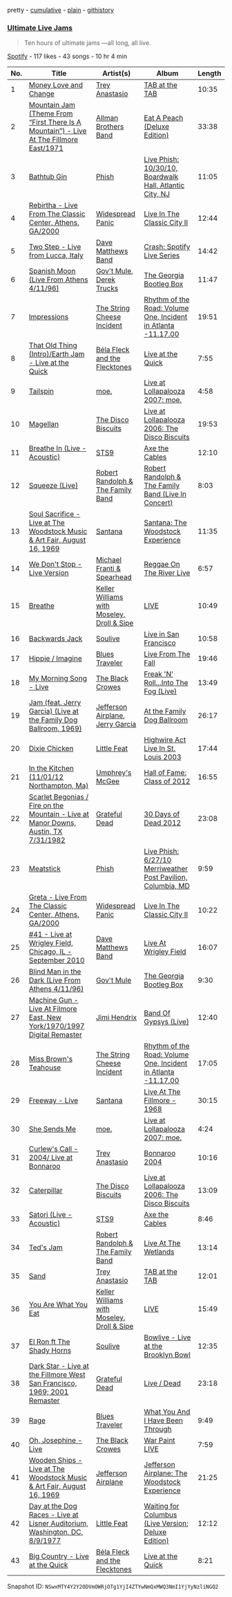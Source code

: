 pretty - [cumulative](/playlists/cumulative/5bjjHyKeiGnYdupfr3UUCW.md) - [plain](/playlists/plain/5bjjHyKeiGnYdupfr3UUCW) - [githistory](https://github.githistory.xyz/mackorone/spotify-playlist-archive/blob/main/playlists/plain/5bjjHyKeiGnYdupfr3UUCW)

### [Ultimate Live Jams](https://open.spotify.com/playlist/5bjjHyKeiGnYdupfr3UUCW)

> Ten hours of ultimate jams —all long, all live.

[Spotify](https://open.spotify.com/user/spotify) - 117 likes - 43 songs - 10 hr 4 min

| No. | Title | Artist(s) | Album | Length |
|---|---|---|---|---|
| 1 | [Money Love and Change](https://open.spotify.com/track/4bMvmEgBru7mkeu64dOLsj) | [Trey Anastasio](https://open.spotify.com/artist/3Felk6Y6jjU00yE1XTOqKZ) | [TAB at the TAB](https://open.spotify.com/album/4TWcRTiZcYCvZa11xBwSKs) | 10:35 |
| 2 | [Mountain Jam \(Theme From “First There Is A Mountain”\) \- Live At The Fillmore East/1971](https://open.spotify.com/track/6NXgAwgXZGp5iwz4bI6iI9) | [Allman Brothers Band](https://open.spotify.com/artist/4wQ3PyMz3WwJGI5uEqHUVR) | [Eat A Peach \(Deluxe Edition\)](https://open.spotify.com/album/4yvCI9bSiajFEvrYTgzmpe) | 33:38 |
| 3 | [Bathtub Gin](https://open.spotify.com/track/74R96PKN3QH1Z9Bmsxi8Ag) | [Phish](https://open.spotify.com/artist/5wbIWUzTPuTxTyG6ouQKqz) | [Live Phish: 10/30/10, Boardwalk Hall, Atlantic City, NJ](https://open.spotify.com/album/6NYcp85vtEHbNPKpeSLb9s) | 11:05 |
| 4 | [Rebirtha \- Live From The Classic Center, Athens, GA/2000](https://open.spotify.com/track/6Wzycb7YZeRRkbLyh3SzO6) | [Widespread Panic](https://open.spotify.com/artist/54SHZF2YS3W87xuJKSvOVf) | [Live In The Classic City II](https://open.spotify.com/album/1EZJAudr1GHp3TXbRXfSDi) | 12:44 |
| 5 | [Two Step \- Live from Lucca, Italy](https://open.spotify.com/track/193Kys7L8NvKrEYemywflj) | [Dave Matthews Band](https://open.spotify.com/artist/2TI7qyDE0QfyOlnbtfDo7L) | [Crash: Spotify Live Series](https://open.spotify.com/album/0wJmGKv4Sl8MJnsZeNg9F3) | 14:42 |
| 6 | [Spanish Moon \(Live From Athens 4/11/96\)](https://open.spotify.com/track/3hr52p1fWheR6RZe1SqTu7) | [Gov't Mule](https://open.spotify.com/artist/5zoKOcTDI9EMOhGNaxL708), [Derek Trucks](https://open.spotify.com/artist/1xJPYI7GXasA3ariMSftPq) | [The Georgia Bootleg Box](https://open.spotify.com/album/5AUMMhBzXFumr4276ZSBep) | 11:47 |
| 7 | [Impressions](https://open.spotify.com/track/6nRsI3tivPrTinAnc3OjCo) | [The String Cheese Incident](https://open.spotify.com/artist/7N3JfLDzzjXdPbsyco7X0l) | [Rhythm of the Road: Volume One, Incident in Atlanta \-11.17.00](https://open.spotify.com/album/33eRh00tERv1BscbFnuUtF) | 19:51 |
| 8 | [That Old Thing \(Intro\)/Earth Jam \- Live at the Quick](https://open.spotify.com/track/16zsIlz8ugU68lnrLWeJQZ) | [Béla Fleck and the Flecktones](https://open.spotify.com/artist/5Zmur9D9gpr6tXyDrpnbOe) | [Live at the Quick](https://open.spotify.com/album/6h3EVRS9L18VO71muF5htL) | 7:55 |
| 9 | [Tailspin](https://open.spotify.com/track/1nLzblDBsK3InKJsb43XK8) | [moe.](https://open.spotify.com/artist/2ZfHMUPrxoZNDTBPHmmdhj) | [Live at Lollapalooza 2007: moe.](https://open.spotify.com/album/4KKs5Lps3irhQnIEz971qi) | 4:58 |
| 10 | [Magellan](https://open.spotify.com/track/6xarIGJPsqomY5SORbonb7) | [The Disco Biscuits](https://open.spotify.com/artist/1sahk8ZhHF9FB59DMyDi8D) | [Live at Lollapalooza 2006: The Disco Biscuits](https://open.spotify.com/album/7n3S1mB8zJJVcfPuI4vEqM) | 19:53 |
| 11 | [Breathe In \(Live \- Acoustic\)](https://open.spotify.com/track/5Sv7YLeeMZso8oN3vEn7rC) | [STS9](https://open.spotify.com/artist/1eZ4td9oadjw7GkW0LzxNK) | [Axe the Cables](https://open.spotify.com/album/6QTc2EHTEELJhYM2BpHHXY) | 12:10 |
| 12 | [Squeeze \(Live\)](https://open.spotify.com/track/7oB0H5oNR4RfDzp133wsWs) | [Robert Randolph & The Family Band](https://open.spotify.com/artist/4xac3zhHlBm5QDxbZeqgeR) | [Robert Randolph & The Family Band \(Live In Concert\)](https://open.spotify.com/album/31vMvrxTxzaAlFTl3CMzn7) | 8:03 |
| 13 | [Soul Sacrifice \- Live at The Woodstock Music & Art Fair, August 16, 1969](https://open.spotify.com/track/0S1yjunMMkEAQgPNoKw3ve) | [Santana](https://open.spotify.com/artist/6GI52t8N5F02MxU0g5U69P) | [Santana: The Woodstock Experience](https://open.spotify.com/album/2gZoPer2HmitHniKZcWj7G) | 11:35 |
| 14 | [We Don't Stop \- Live Version](https://open.spotify.com/track/0yJohKJFI3bDAPx2OlRJyl) | [Michael Franti & Spearhead](https://open.spotify.com/artist/1mHuZMOP8FG5ip4yAb1vrB) | [Reggae On The River Live](https://open.spotify.com/album/3uLdBvkDTAkiEdT3XEmE9c) | 6:57 |
| 15 | [Breathe](https://open.spotify.com/track/7JlirE2NVLTZXpl8Wwy2e9) | [Keller Williams with Moseley, Droll & Sipe](https://open.spotify.com/artist/6aVWWcJaQDfkjwfuyyIT70) | [LIVE](https://open.spotify.com/album/7v9B8UuRe1Qc2IsJnxY6cQ) | 10:49 |
| 16 | [Backwards Jack](https://open.spotify.com/track/0knvs8m6DIZIKrNvjV3KTx) | [Soulive](https://open.spotify.com/artist/6mWEaOFdcN3s30GuFWruGO) | [Live in San Francisco](https://open.spotify.com/album/315kKEPVFUGXeuVxoxM8lz) | 10:58 |
| 17 | [Hippie / Imagine](https://open.spotify.com/track/5s7IDxhT65wJqQejA0g6v1) | [Blues Traveler](https://open.spotify.com/artist/3pHeBYl1yujXcZqqfF1UyQ) | [Live From The Fall](https://open.spotify.com/album/52LFpW06z2rStTaLi2lLdV) | 19:46 |
| 18 | [My Morning Song \- Live](https://open.spotify.com/track/2Qa7RRDTBpLU9mzEWImF1i) | [The Black Crowes](https://open.spotify.com/artist/5krkohEVJYw0qoB5VWwxaC) | [Freak 'N' Roll...Into The Fog \(Live\)](https://open.spotify.com/album/6trgthUmt4f8B1YWuRqq3u) | 13:49 |
| 19 | [Jam \(feat\. Jerry Garcia\) \(Live at the Family Dog Ballroom, 1969\)](https://open.spotify.com/track/20LZw2PSZtuxwUm8cv1Mzw) | [Jefferson Airplane](https://open.spotify.com/artist/2qFr8w5sWUITRlzZ9kZotF), [Jerry Garcia](https://open.spotify.com/artist/3QDaXfnxfQqqJQK5lSdjLN) | [At the Family Dog Ballroom](https://open.spotify.com/album/0tukP7BX7sJjtEoEUiSsN0) | 26:17 |
| 20 | [Dixie Chicken](https://open.spotify.com/track/1DbgPU9Z6vSSsCPa8edNo4) | [Little Feat](https://open.spotify.com/artist/0ZIwOAzDuGPspzK7yiTc4S) | [Highwire Act Live In St\. Louis 2003](https://open.spotify.com/album/0fCo5uHsmvs7LdSZHWy3Ls) | 17:44 |
| 21 | [In the Kitchen \(11/01/12 Northampton, Ma\)](https://open.spotify.com/track/0DGcEvtTjvc3KOqKCgMPW1) | [Umphrey's McGee](https://open.spotify.com/artist/7mQilAy42MqNPqUFqK4Z0o) | [Hall of Fame: Class of 2012](https://open.spotify.com/album/2zUiMjXpk38U9jelCbN1Lf) | 16:55 |
| 22 | [Scarlet Begonias / Fire on the Mountain \- Live at Manor Downs, Austin, TX 7/31/1982](https://open.spotify.com/track/4k0AvdRsHBXymwJvgKEJnQ) | [Grateful Dead](https://open.spotify.com/artist/4TMHGUX5WI7OOm53PqSDAT) | [30 Days of Dead 2012](https://open.spotify.com/album/4QPyY5VUoSP22WiDAvCMVl) | 23:08 |
| 23 | [Meatstick](https://open.spotify.com/track/6AZ6Bs13kzycbHOLO7Qaq9) | [Phish](https://open.spotify.com/artist/5wbIWUzTPuTxTyG6ouQKqz) | [Live Phish: 6/27/10 Merriweather Post Pavilion, Columbia, MD](https://open.spotify.com/album/2zAUhu0Kl7m198TeDDzXDT) | 9:59 |
| 24 | [Greta \- Live From The Classic Center, Athens, GA/2000](https://open.spotify.com/track/5feqXVMlLMoBt4MkbZUavg) | [Widespread Panic](https://open.spotify.com/artist/54SHZF2YS3W87xuJKSvOVf) | [Live In The Classic City II](https://open.spotify.com/album/1EZJAudr1GHp3TXbRXfSDi) | 10:22 |
| 25 | [\#41 \- Live at Wrigley Field, Chicago, IL \- September 2010](https://open.spotify.com/track/4JokKmIbiyDvkXRJlXPd6z) | [Dave Matthews Band](https://open.spotify.com/artist/2TI7qyDE0QfyOlnbtfDo7L) | [Live At Wrigley Field](https://open.spotify.com/album/7LQyYxGQBm4Ae8fBFrOOlN) | 16:07 |
| 26 | [Blind Man in the Dark \(Live From Athens 4/11/96\)](https://open.spotify.com/track/46fkCzxlVvrtbZFqG0IcJb) | [Gov't Mule](https://open.spotify.com/artist/5zoKOcTDI9EMOhGNaxL708) | [The Georgia Bootleg Box](https://open.spotify.com/album/5AUMMhBzXFumr4276ZSBep) | 9:30 |
| 27 | [Machine Gun \- Live At Filmore East, New York/1970/1997 Digital Remaster](https://open.spotify.com/track/2l2YAblqvbivu8xx2KaxPB) | [Jimi Hendrix](https://open.spotify.com/artist/776Uo845nYHJpNaStv1Ds4) | [Band Of Gypsys \(Live\)](https://open.spotify.com/album/4onmGiUjJyDypKEQvJOvLc) | 12:40 |
| 28 | [Miss Brown's Teahouse](https://open.spotify.com/track/3mSuT45Aymjkb0hWRBn6bc) | [The String Cheese Incident](https://open.spotify.com/artist/7N3JfLDzzjXdPbsyco7X0l) | [Rhythm of the Road: Volume One, Incident in Atlanta \-11.17.00](https://open.spotify.com/album/33eRh00tERv1BscbFnuUtF) | 17:05 |
| 29 | [Freeway \- Live](https://open.spotify.com/track/6WMLtnkcpMsmMz0gjaTBm4) | [Santana](https://open.spotify.com/artist/6GI52t8N5F02MxU0g5U69P) | [Live At The Fillmore \- 1968](https://open.spotify.com/album/1yKeYcIaLLoRrMu9uxZooU) | 30:15 |
| 30 | [She Sends Me](https://open.spotify.com/track/6F5wlng14aW0QYR8DMDNNt) | [moe.](https://open.spotify.com/artist/2ZfHMUPrxoZNDTBPHmmdhj) | [Live at Lollapalooza 2007: moe.](https://open.spotify.com/album/4KKs5Lps3irhQnIEz971qi) | 4:24 |
| 31 | [Curlew's Call \- 2004/ Live at Bonnaroo](https://open.spotify.com/track/0dVjqncJlxb6UHDxm5r1wo) | [Trey Anastasio](https://open.spotify.com/artist/3Felk6Y6jjU00yE1XTOqKZ) | [Bonnaroo 2004](https://open.spotify.com/album/6saSPope4BxzVteJKgvGaS) | 10:16 |
| 32 | [Caterpillar](https://open.spotify.com/track/4Se7644xg6igng0psV1aYK) | [The Disco Biscuits](https://open.spotify.com/artist/1sahk8ZhHF9FB59DMyDi8D) | [Live at Lollapalooza 2006: The Disco Biscuits](https://open.spotify.com/album/7n3S1mB8zJJVcfPuI4vEqM) | 13:09 |
| 33 | [Satori \(Live \- Acoustic\)](https://open.spotify.com/track/5qUDTbbuAp40Sn4HCKK9jQ) | [STS9](https://open.spotify.com/artist/1eZ4td9oadjw7GkW0LzxNK) | [Axe the Cables](https://open.spotify.com/album/6QTc2EHTEELJhYM2BpHHXY) | 8:46 |
| 34 | [Ted's Jam](https://open.spotify.com/track/1qMx2QdQrpD7qk2MGr5IEP) | [Robert Randolph & The Family Band](https://open.spotify.com/artist/4xac3zhHlBm5QDxbZeqgeR) | [Live At The Wetlands](https://open.spotify.com/album/0Ez2hlebyEDZixflMH1Z9T) | 13:14 |
| 35 | [Sand](https://open.spotify.com/track/0abjXnOz3hhLpF7Lc26cOw) | [Trey Anastasio](https://open.spotify.com/artist/3Felk6Y6jjU00yE1XTOqKZ) | [TAB at the TAB](https://open.spotify.com/album/4TWcRTiZcYCvZa11xBwSKs) | 12:01 |
| 36 | [You Are What You Eat](https://open.spotify.com/track/3qkVSetCQPsAtpWGyXTMYh) | [Keller Williams with Moseley, Droll & Sipe](https://open.spotify.com/artist/6aVWWcJaQDfkjwfuyyIT70) | [LIVE](https://open.spotify.com/album/7v9B8UuRe1Qc2IsJnxY6cQ) | 15:49 |
| 37 | [El Ron ft The Shady Horns](https://open.spotify.com/track/73xtnRqQM2nAy9vMwyCmI7) | [Soulive](https://open.spotify.com/artist/6mWEaOFdcN3s30GuFWruGO) | [Bowlive \- Live at the Brooklyn Bowl](https://open.spotify.com/album/2dDDKQI6TzazEGngAC8RyV) | 12:35 |
| 38 | [Dark Star \- Live at the Fillmore West San Francisco, 1969; 2001 Remaster](https://open.spotify.com/track/07CwWCJetytT1cSnQOgRMU) | [Grateful Dead](https://open.spotify.com/artist/4TMHGUX5WI7OOm53PqSDAT) | [Live / Dead](https://open.spotify.com/album/6E7JCQINTT4vwRF4wBcsYk) | 23:18 |
| 39 | [Rage](https://open.spotify.com/track/5NmcYz7gifAyFVfweiGo7m) | [Blues Traveler](https://open.spotify.com/artist/3pHeBYl1yujXcZqqfF1UyQ) | [What You And I Have Been Through](https://open.spotify.com/album/20XOsuJl4r5GiEFtcQWeNI) | 9:49 |
| 40 | [Oh, Josephine \- Live](https://open.spotify.com/track/7wnBFYnZ7HTKNXBTpkcRbr) | [The Black Crowes](https://open.spotify.com/artist/5krkohEVJYw0qoB5VWwxaC) | [War Paint LIVE](https://open.spotify.com/album/30pvG4yfeKvtqgkCTrzUW2) | 7:59 |
| 41 | [Wooden Ships \- Live at The Woodstock Music & Art Fair, August 16, 1969](https://open.spotify.com/track/7CWbxhgsL7M3zzkEhbdlgc) | [Jefferson Airplane](https://open.spotify.com/artist/2qFr8w5sWUITRlzZ9kZotF) | [Jefferson Airplane: The Woodstock Experience](https://open.spotify.com/album/625s2gdwGv9II76gXGAelS) | 21:25 |
| 42 | [Day at the Dog Races \- Live at Lisner Auditorium, Washington, DC, 8/9/1977](https://open.spotify.com/track/6BHt2qmeVtFzv8pKrTrugD) | [Little Feat](https://open.spotify.com/artist/0ZIwOAzDuGPspzK7yiTc4S) | [Waiting for Columbus \(Live Version; Deluxe Edition\)](https://open.spotify.com/album/2TtmZyFBqydHgAk6r8mbbM) | 12:12 |
| 43 | [Big Country \- Live at the Quick](https://open.spotify.com/track/4w5G2CRpsv14IcRfYxPw5e) | [Béla Fleck and the Flecktones](https://open.spotify.com/artist/5Zmur9D9gpr6tXyDrpnbOe) | [Live at the Quick](https://open.spotify.com/album/6h3EVRS9L18VO71muF5htL) | 8:21 |

Snapshot ID: `NSwxMTY4Y2Y2ODVmOWRjOTg1YjI4ZTYwNmQxMWQ3NmI1YjYyNzliNGQ2`

